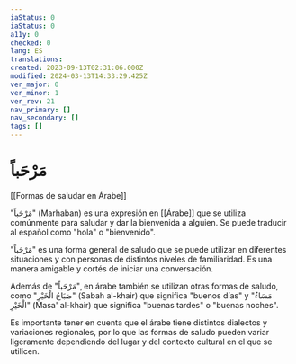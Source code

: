 ```yaml
---
iaStatus: 0
iaStatus: 0
a11y: 0
checked: 0
lang: ES
translations: 
created: 2023-09-13T02:31:06.000Z
modified: 2024-03-13T14:33:29.425Z
ver_major: 0
ver_minor: 1
ver_rev: 21
nav_primary: []
nav_secondary: []
tags: []
---
```

# مَرْحَباً

[[Formas de saludar en Árabe]]

"مَرْحَباً" (Marhaban) es una expresión en [[Árabe]] que se utiliza comúnmente para saludar y dar la bienvenida a alguien. Se puede traducir al español como "hola" o "bienvenido".

"مَرْحَباً" es una forma general de saludo que se puede utilizar en diferentes situaciones y con personas de distintos niveles de familiaridad. Es una manera amigable y cortés de iniciar una conversación.

Además de "مَرْحَباً", en árabe también se utilizan otras formas de saludo, como "صَبَاحُ الْخَيْرِ" (Sabah al-khair) que significa "buenos días" y "مَسَاءُ الْخَيْرِ" (Masa' al-khair) que significa "buenas tardes" o "buenas noches".

Es importante tener en cuenta que el árabe tiene distintos dialectos y variaciones regionales, por lo que las formas de saludo pueden variar ligeramente dependiendo del lugar y del contexto cultural en el que se utilicen.